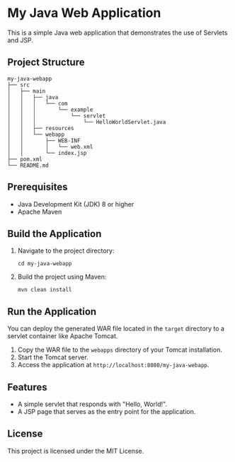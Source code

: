# My Java Web Application

This is a simple Java web application that demonstrates the use of Servlets and JSP.

## Project Structure

```
my-java-webapp
├── src
│   ├── main
│   │   ├── java
│   │   │   └── com
│   │   │       └── example
│   │   │           └── servlet
│   │   │               └── HelloWorldServlet.java
│   │   ├── resources
│   │   └── webapp
│   │       ├── WEB-INF
│   │       │   └── web.xml
│   │       └── index.jsp
├── pom.xml
└── README.md
```

## Prerequisites

- Java Development Kit (JDK) 8 or higher
- Apache Maven

## Build the Application

1. Navigate to the project directory:
   ```
   cd my-java-webapp
   ```

2. Build the project using Maven:
   ```
   mvn clean install
   ```

## Run the Application

You can deploy the generated WAR file located in the `target` directory to a servlet container like Apache Tomcat.

1. Copy the WAR file to the `webapps` directory of your Tomcat installation.
2. Start the Tomcat server.
3. Access the application at `http://localhost:8080/my-java-webapp`.

## Features

- A simple servlet that responds with "Hello, World!".
- A JSP page that serves as the entry point for the application.

## License

This project is licensed under the MIT License.
